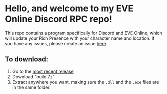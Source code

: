 # Hello, and welcome to my EVE Online Discord RPC repo!
This repo contains a program specifically for Discord and EVE Online, which will update your Rich Presence with your character name and location. If you have any issues, please create an issue [here](https://github.com/ijre/EVE-Online-Discord-Rich-Presence/releases/latest).

## To download:
1. Go to the [most recent release](https://github.com/ijre/EVE-Online-Discord-Rich-Presence/releases/latest)
2. Download "build.7z"
3. Extract anywhere you want, making sure the `.dll` and the `.exe` files are in the same folder.